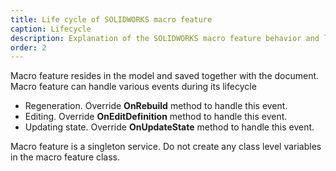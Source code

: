 ```yaml
---
title: Life cycle of SOLIDWORKS macro feature
caption: Lifecycle
description: Explanation of the SOLIDWORKS macro feature behavior and life cycle
order: 2
---
```

Macro feature resides in the model and saved together with the document. Macro feature can handle various events during its lifecycle

* Regeneration. Override **OnRebuild** method to handle this event.
* Editing. Override **OnEditDefinition** method to handle this event.
* Updating state. Override **OnUpdateState** method to handle this event.

Macro feature is a singleton service. Do not create any class level variables in the macro feature class.